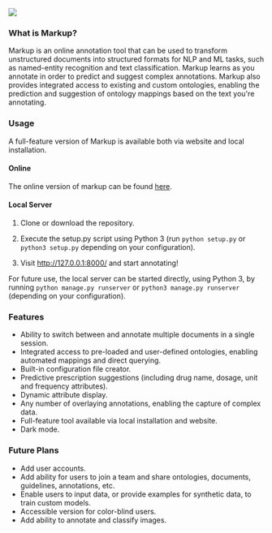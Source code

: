 ![](demo.gif)

### What is Markup?

Markup is an online annotation tool that can be used to transform unstructured documents into structured formats for NLP and ML tasks, such as named-entity recognition and text classification. Markup learns as you annotate in order to predict and suggest complex annotations. Markup also provides integrated access to existing and custom ontologies, enabling the prediction and suggestion of ontology mappings based on the text you're annotating.

### Usage

A full-feature version of Markup is available both via website and local installation.

#### Online

The online version of markup can be found <a href="http://www.getmarkup.com">here</a>.

#### Local Server

1. Clone or download the repository.

2. Execute the setup.py script using Python 3 (run `python setup.py` or `python3 setup.py` depending on your configuration).

3. Visit <a href="http://127.0.0.1:8000/">http://127.0.0.1:8000/</a> and start annotating!

For future use, the local server can be started directly, using Python 3, by running `python manage.py runserver` or `python3 manage.py runserver` (depending on your configuration).

### Features

- Ability to switch between and annotate multiple documents in a single session.
- Integrated access to pre-loaded and user-defined ontologies, enabling automated mappings and direct querying.
- Built-in configuration file creator.
- Predictive prescription suggestions (including drug name, dosage, unit and frequency attributes).
- Dynamic attribute display.
- Any number of overlaying annotations, enabling the capture of complex data.
- Full-feature tool available via local installation and website.
- Dark mode.

### Future Plans

- Add user accounts.
- Add ability for users to join a team and share ontologies, documents, guidelines, annotations, etc.
- Enable users to input data, or provide examples for synthetic data, to train custom models.
- Accessible version for color-blind users.
- Add ability to annotate and classify images.